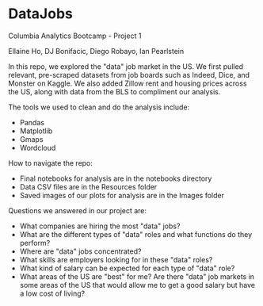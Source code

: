 # DataJobs
Columbia Analytics Bootcamp - Project 1

Ellaine Ho, DJ Bonifacic, Diego Robayo, Ian Pearlstein

In this repo, we explored the "data" job market in the US. We first pulled relevant, pre-scraped datasets from job boards such as Indeed, Dice, and Monster on Kaggle. We also added Zillow rent and housing prices across the US, along with data from the BLS to compliment our analysis. 

The tools we used to clean and do the analysis include: 
- Pandas
- Matplotlib
- Gmaps
- Wordcloud

How to navigate the repo: 
- Final notebooks for analysis are in the notebooks directory
- Data CSV files are in the Resources folder
- Saved images of our plots for analysis are in the Images folder

Questions we answered in our project are: 
- What companies are hiring the most "data" jobs?
- What are the different types of "data" roles and what functions do they perform?
- Where are "data" jobs concentrated? 
- What skills are employers looking for in these "data" roles? 
- What kind of salary can be expected for each type of "data" role?
- What areas of the US are "best" for me? Are there "data" job markets in some areas of the US that would allow me to get a good salary but have a low cost of living?
